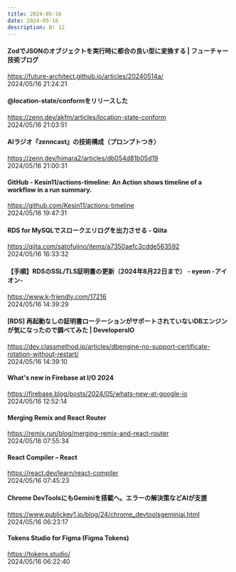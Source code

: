 ```yaml
---
title: 2024-05-16
date: 2024-05-16
description: B! 12
---
```


#### ZodでJSONのオブジェクトを実行時に都合の良い型に変換する | フューチャー技術ブログ
https://future-architect.github.io/articles/20240514a/<br>
2024/05/16 21:24:21<br>


#### @location-state/conformをリリースした
https://zenn.dev/akfm/articles/location-state-conform<br>
2024/05/16 21:03:51<br>


#### AIラジオ『zenncast』の技術構成（プロンプトつき）
https://zenn.dev/himara2/articles/db054d81b05d19<br>
2024/05/16 21:00:31<br>


#### GitHub - Kesin11/actions-timeline: An Action shows timeline of a workflow in a run summary.
https://github.com/Kesin11/actions-timeline<br>
2024/05/16 19:47:31<br>


#### RDS for MySQLでスロークエリログを出力させる - Qiita
https://qiita.com/satofujino/items/a7350aefc3cdde563592<br>
2024/05/16 16:33:32<br>


#### 【手順】RDSのSSL/TLS証明書の更新（2024年8月22日まで） - eyeon -アイオン-
https://www.k-friendly.com/17216<br>
2024/05/16 14:39:29<br>


#### [RDS] 再起動なしの証明書ローテーションがサポートされていないDBエンジンが気になったので調べてみた | DevelopersIO
https://dev.classmethod.jp/articles/dbengine-no-support-certificate-rotation-without-restart/<br>
2024/05/16 14:39:10<br>


#### What's new in Firebase at I/O 2024
https://firebase.blog/posts/2024/05/whats-new-at-google-io<br>
2024/05/16 12:52:14<br>


#### Merging Remix and React Router
https://remix.run/blog/merging-remix-and-react-router<br>
2024/05/16 07:55:34<br>


#### React Compiler – React
https://react.dev/learn/react-compiler<br>
2024/05/16 07:45:23<br>


#### Chrome DevToolsにもGeminiを搭載へ。エラーの解決策などAIが支援
https://www.publickey1.jp/blog/24/chrome_devtoolsgeminiai.html<br>
2024/05/16 06:23:17<br>


#### Tokens Studio for Figma (Figma Tokens)
https://tokens.studio/<br>
2024/05/16 06:22:40<br>


